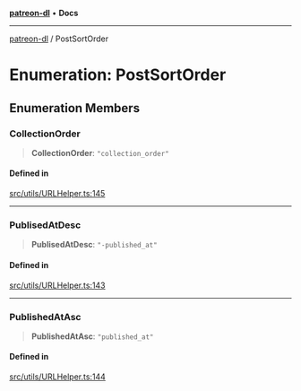 [**patreon-dl**](../README.md) • **Docs**

***

[patreon-dl](../README.md) / PostSortOrder

# Enumeration: PostSortOrder

## Enumeration Members

### CollectionOrder

> **CollectionOrder**: `"collection_order"`

#### Defined in

[src/utils/URLHelper.ts:145](https://github.com/patrickkfkan/patreon-dl/blob/0f374425151a1d535f98dea530b43394331b4977/src/utils/URLHelper.ts#L145)

***

### PublisedAtDesc

> **PublisedAtDesc**: `"-published_at"`

#### Defined in

[src/utils/URLHelper.ts:143](https://github.com/patrickkfkan/patreon-dl/blob/0f374425151a1d535f98dea530b43394331b4977/src/utils/URLHelper.ts#L143)

***

### PublishedAtAsc

> **PublishedAtAsc**: `"published_at"`

#### Defined in

[src/utils/URLHelper.ts:144](https://github.com/patrickkfkan/patreon-dl/blob/0f374425151a1d535f98dea530b43394331b4977/src/utils/URLHelper.ts#L144)
